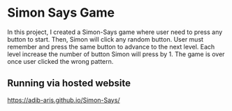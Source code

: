 # Simon Says Game

In this project, I created a Simon-Says game where user need to press any button to start. Then, Simon will click any random button. User must remember and press the same button to advance to the next level. Each level increase the number of button Simon will press by 1. The game is over once user clicked the wrong pattern.

## Running via hosted website

https://adib-aris.github.io/Simon-Says/
